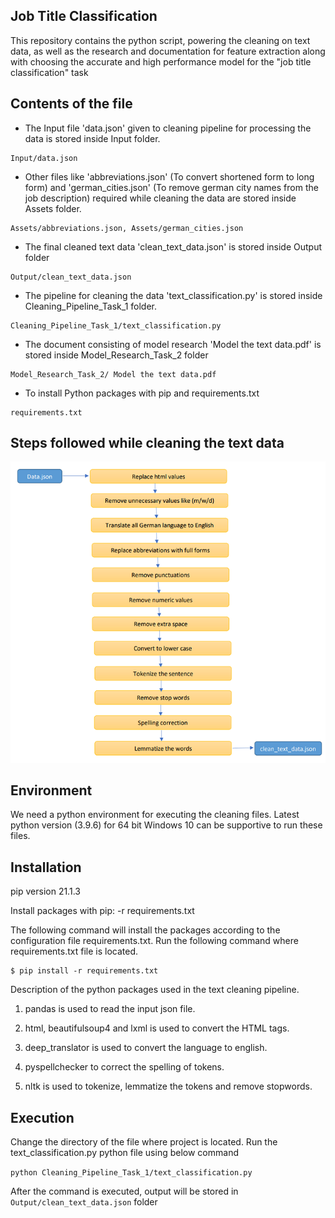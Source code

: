 
## Job Title Classification

This repository contains the python script, powering the cleaning on text data, as well as the research and documentation for feature extraction along with choosing the accurate and high performance model for the "job title classification" task

## Contents of the file

- The Input file 'data.json' given to cleaning pipeline for processing the data is stored inside Input folder.
```
Input/data.json
```
- Other files like 'abbreviations.json' (To convert shortened form to long form) and 'german_cities.json' (To remove german city names from the job description) required while cleaning the data are stored inside Assets folder.
```
Assets/abbreviations.json, Assets/german_cities.json
```
- The final cleaned text data 'clean_text_data.json' is stored inside Output folder
```
Output/clean_text_data.json
```
- The pipeline for cleaning the data 'text_classification.py' is stored inside Cleaning_Pipeline_Task_1 folder.
```
Cleaning_Pipeline_Task_1/text_classification.py
```
- The document consisting of model research 'Model the text data.pdf' is stored inside Model_Research_Task_2 folder
```
Model_Research_Task_2/ Model the text data.pdf
```
- To install Python packages with pip and requirements.txt
```
requirements.txt
```

## Steps followed while cleaning the text data

![alt text](https://github.com/KirtiRasal/Instaffo-Job-Title-Classification-Project/blob/main/Images/cleaning%20pipeline%20image.png?raw=true)

## Environment

We need a python environment for executing the cleaning files. Latest python version (3.9.6) for 64 bit Windows 10 can be supportive to run these files.

## Installation

pip version 21.1.3

Install packages with pip: -r requirements.txt

The following command will install the packages according to the configuration file requirements.txt. 
Run the following command where requirements.txt file is located.
```
$ pip install -r requirements.txt
```

Description of the python packages used in the text cleaning pipeline.

1. pandas is used to read the input json file.

2. html, beautifulsoup4 and lxml is used to convert the HTML tags.

3. deep_translator is used to convert the language to english.

4. pyspellchecker to correct the spelling of tokens.

5. nltk is used to tokenize, lemmatize the tokens and remove stopwords.

## Execution

Change the directory of the file where project is located.
Run the text_classification.py python file using below command

``` python Cleaning_Pipeline_Task_1/text_classification.py ```

After the command is executed, output will be stored in ``` Output/clean_text_data.json ``` folder


